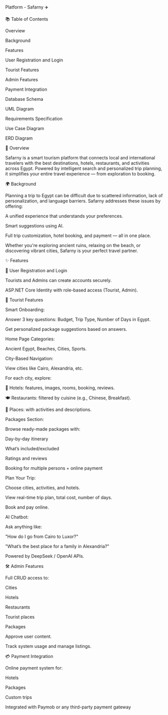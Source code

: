Platform - Safarny ✈️

📚 Table of Contents

Overview

Background

Features

User Registration and Login

Tourist Features

Admin Features

Payment Integration

Database Schema

UML Diagram

Requirements Specification

Use Case Diagram

ERD Diagram

🧭 Overview

Safarny is a smart tourism platform that connects local and international travelers with the best destinations, hotels, restaurants, and activities across Egypt. Powered by intelligent search and personalized trip planning, it simplifies your entire travel experience — from exploration to booking.

🌍 Background

Planning a trip to Egypt can be difficult due to scattered information, lack of personalization, and language barriers. Safarny addresses these issues by offering:

A unified experience that understands your preferences.

Smart suggestions using AI.

Full trip customization, hotel booking, and payment — all in one place.

Whether you're exploring ancient ruins, relaxing on the beach, or discovering vibrant cities, Safarny is your perfect travel partner.

✨ Features

🔐 User Registration and Login

Tourists and Admins can create accounts securely.

ASP.NET Core Identity with role-based access (Tourist, Admin).

🧳 Tourist Features

Smart Onboarding:

Answer 3 key questions: Budget, Trip Type, Number of Days in Egypt.

Get personalized package suggestions based on answers.

Home Page Categories:

Ancient Egypt, Beaches, Cities, Sports.

City-Based Navigation:

View cities like Cairo, Alexandria, etc.

For each city, explore:

🏨 Hotels: features, images, rooms, booking, reviews.

🍽️ Restaurants: filtered by cuisine (e.g., Chinese, Breakfast).

📍 Places: with activities and descriptions.

Packages Section:

Browse ready-made packages with:

Day-by-day itinerary

What’s included/excluded

Ratings and reviews

Booking for multiple persons + online payment

Plan Your Trip:

Choose cities, activities, and hotels.

View real-time trip plan, total cost, number of days.

Book and pay online.

AI Chatbot:

Ask anything like:

"How do I go from Cairo to Luxor?"

"What’s the best place for a family in Alexandria?"

Powered by DeepSeek / OpenAI APIs.

🛠️ Admin Features

Full CRUD access to:

Cities

Hotels

Restaurants

Tourist places

Packages

Approve user content.

Track system usage and manage listings.

💳 Payment Integration

Online payment system for:

Hotels

Packages

Custom trips

Integrated with Paymob or any third-party payment gateway
